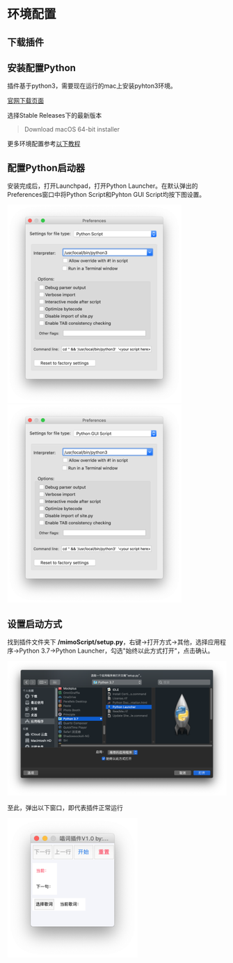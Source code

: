 # 环境配置

## 下载插件



## 安装配置Python

插件基于python3，需要现在运行的mac上安装pyhton3环境。

[官网下载页面](https://www.python.org/downloads/mac-osx/)

选择Stable Releases下的最新版本

> Download macOS 64-bit installer

更多环境配置参考[以下教程](https://www.runoob.com/python3/python3-basic-syntax.html)



## 配置Python启动器

安装完成后，打开Launchpad，打开Python Launcher。在默认弹出的Preferences窗口中将Python Script和Pyhton GUI Script均按下图设置。

<img src="../img/pluginConfig/pluginConfig1.png" width="400" />

<img src="../img/pluginConfig/pluginConfig2.png" width="400" />



## 设置启动方式

找到插件文件夹下 **/mimoScript/setup.py**，右键→打开方式→其他，选择应用程序→Python 3.7→Python Launcher，勾选"始终以此方式打开"，点击确认。

<img src="../img/pluginConfig/pluginConfig4.png" width="800" />

至此，弹出以下窗口，即代表插件正常运行

<img src="../img/pluginConfig/pluginConfig5.png" width="300" />



